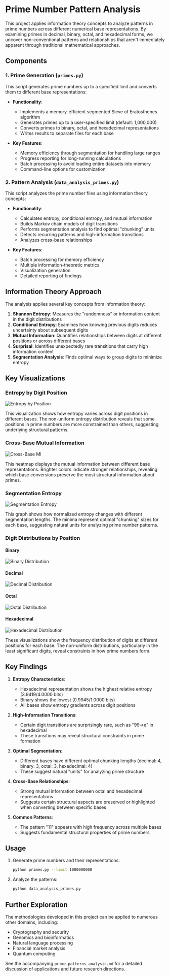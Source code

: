 # Prime Number Pattern Analysis

This project applies information theory concepts to analyze patterns in prime numbers across different numerical base representations. By examining primes in decimal, binary, octal, and hexadecimal forms, we uncover non-conventional patterns and relationships that aren't immediately apparent through traditional mathematical approaches.

## Components

### 1. Prime Generation (`primes.py`)

This script generates prime numbers up to a specified limit and converts them to different base representations:

- **Functionality**:
  - Implements a memory-efficient segmented Sieve of Eratosthenes algorithm
  - Generates primes up to a user-specified limit (default: 1,000,000)
  - Converts primes to binary, octal, and hexadecimal representations
  - Writes results to separate files for each base

- **Key Features**:
  - Memory efficiency through segmentation for handling large ranges
  - Progress reporting for long-running calculations
  - Batch processing to avoid loading entire datasets into memory
  - Command-line options for customization

### 2. Pattern Analysis (`data_analysis_primes.py`)

This script analyzes the prime number files using information theory concepts:

- **Functionality**:
  - Calculates entropy, conditional entropy, and mutual information
  - Builds Markov chain models of digit transitions
  - Performs segmentation analysis to find optimal "chunking" units
  - Detects recurring patterns and high-information transitions
  - Analyzes cross-base relationships

- **Key Features**:
  - Batch processing for memory efficiency
  - Multiple information-theoretic metrics
  - Visualization generation
  - Detailed reporting of findings

## Information Theory Approach

The analysis applies several key concepts from information theory:

1. **Shannon Entropy**: Measures the "randomness" or information content in the digit distributions
2. **Conditional Entropy**: Examines how knowing previous digits reduces uncertainty about subsequent digits
3. **Mutual Information**: Quantifies relationships between digits at different positions or across different bases
4. **Surprisal**: Identifies unexpectedly rare transitions that carry high information content
5. **Segmentation Analysis**: Finds optimal ways to group digits to minimize entropy

## Key Visualizations

### Entropy by Digit Position

![Entropy by Position](entropy_by_position.png)

This visualization shows how entropy varies across digit positions in different bases. The non-uniform entropy distribution reveals that some positions in prime numbers are more constrained than others, suggesting underlying structural patterns.

### Cross-Base Mutual Information

![Cross-Base MI](cross_base_mi.png)

This heatmap displays the mutual information between different base representations. Brighter colors indicate stronger relationships, revealing which base conversions preserve the most structural information about primes.

### Segmentation Entropy

![Segmentation Entropy](segmentation_entropy.png)

This graph shows how normalized entropy changes with different segmentation lengths. The minima represent optimal "chunking" sizes for each base, suggesting natural units for analyzing prime number patterns.

### Digit Distributions by Position

#### Binary

![Binary Distribution](binary_digit_distribution.png)

#### Decimal

![Decimal Distribution](decimal_digit_distribution.png)

#### Octal

![Octal Distribution](octal_digit_distribution.png)

#### Hexadecimal

![Hexadecimal Distribution](hexadecimal_digit_distribution.png)

These visualizations show the frequency distribution of digits at different positions for each base. The non-uniform distributions, particularly in the least significant digits, reveal constraints in how prime numbers form.

## Key Findings

1. **Entropy Characteristics**:
   - Hexadecimal representation shows the highest relative entropy (3.9419/4.0000 bits)
   - Binary shows the lowest (0.9945/1.0000 bits)
   - All bases show entropy gradients across digit positions

2. **High-Information Transitions**:
   - Certain digit transitions are surprisingly rare, such as "99→e" in hexadecimal
   - These transitions may reveal structural constraints in prime formation

3. **Optimal Segmentation**:
   - Different bases have different optimal chunking lengths (decimal: 4, binary: 3, octal: 3, hexadecimal: 4)
   - These suggest natural "units" for analyzing prime structure

4. **Cross-Base Relationships**:
   - Strong mutual information between octal and hexadecimal representations
   - Suggests certain structural aspects are preserved or highlighted when converting between specific bases

5. **Common Patterns**:
   - The pattern "11" appears with high frequency across multiple bases
   - Suggests fundamental structural properties of prime numbers

## Usage

1. Generate prime numbers and their representations:

   ```bash
   python primes.py --limit 1000000000
   ```

2. Analyze the patterns:

   ```bash
   python data_analysis_primes.py
   ```

## Further Exploration

The methodologies developed in this project can be applied to numerous other domains, including:

- Cryptography and security
- Genomics and bioinformatics
- Natural language processing
- Financial market analysis
- Quantum computing

See the accompanying `prime_patterns_analysis.md` for a detailed discussion of applications and future research directions.
